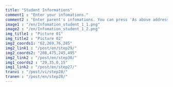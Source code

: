```yaml
---
title: "Student Informations"
comment1 : "Enter your infomations."
comment2 : "Enter parent's infomations. You can press 'As above address' and press 'NEXT'. "
image1 : "/en/Infomation_student_1_1.png"
image2 : "/en/Infomation_student_1_2.png"
img_title1 : "Picture 01"
img_title2 : "Picture 02"
img2_coords1: "62,269,76,285"
img2_link1 : "/post/en/step29/"
img2_coords2: "208,475,245,495"
img2_link2 : "/post/en/step30/"
img1_coords2 : "29,35,0,15"
img1_link2 : "/post/en/step27/"
tranvi : "/post/vi/step28/"
tranen : "/post/en/step28/"
---
```

